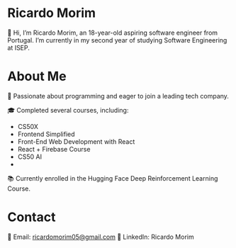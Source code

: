 # Ricardo Morim
👋 Hi, I’m Ricardo Morim, an 18-year-old aspiring software engineer from Portugal. I’m currently in my second year of studying Software Engineering at ISEP.

# About Me
🌟 Passionate about programming and eager to join a leading tech company.

🎓 Completed several courses, including:

- CS50X
- Frontend Simplified
- Front-End Web Development with React
- React + Firebase Course
- CS50 AI
- 
📚 Currently enrolled in the Hugging Face Deep Reinforcement Learning Course.

# Contact
📧 Email: ricardomorim05@gmail.com
💼 LinkedIn: Ricardo Morim
<!---
RicardoMorim/RicardoMorim is a ✨ special ✨ repository because its `README.md` (this file) appears on your GitHub profile.
You can click the Preview link to take a look at your changes.
--->
